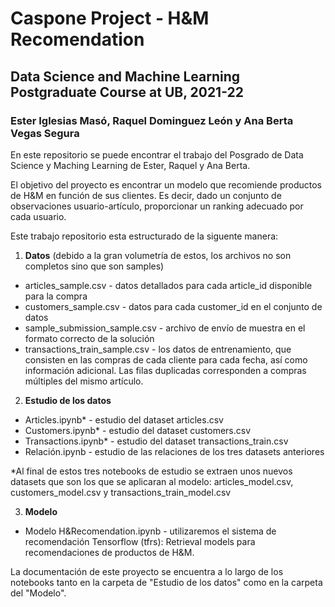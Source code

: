# Caspone Project - H&M Recomendation
## Data Science and Machine Learning Postgraduate Course at UB, 2021-22
### Ester Iglesias Masó, Raquel Dominguez León y Ana Berta Vegas Segura

En este repositorio se puede encontrar el trabajo del Posgrado de Data Science y Maching Learning de Ester, Raquel y Ana Berta.

El objetivo del proyecto es encontrar un modelo que recomiende productos de H&M en función de sus clientes. Es decir, dado un conjunto de observaciones usuario-artículo, proporcionar un ranking adecuado por cada usuario.

Este trabajo repositorio esta estructurado de la siguente manera:
1. **Datos** (debido a la gran volumetría de estos, los archivos no son completos sino que son samples)
  - articles_sample.csv - datos detallados para cada article_id disponible para la compra
  - customers_sample.csv - datos para cada customer_id en el conjunto de datos
  - sample_submission_sample.csv - archivo de envío de muestra en el formato correcto de la solución
  - transactions_train_sample.csv - los datos de entrenamiento, que consisten en las compras de cada cliente para cada fecha, así como información adicional. Las filas duplicadas corresponden a compras múltiples del mismo artículo.
2. **Estudio de los datos**
  - Articles.ipynb* - estudio del dataset articles.csv
  - Customers.ipynb* - estudio del dataset customers.csv
  - Transactions.ipynb* - estudio del dataset transactions_train.csv 
  - Relación.ipynb - estudio de las relaciones de los tres datasets anteriores
 
 *Al final de estos tres notebooks de estudio se extraen unos nuevos datasets que son los que se aplicaran al modelo: articles_model.csv, customers_model.csv y transactions_train_model.csv
 
3. **Modelo**
  - Modelo H&Recomendation.ipynb - utilizaremos el sistema de recomendación Tensorflow (tfrs): Retrieval models para recomendaciones de productos de H&M.

La documentación de este proyecto se encuentra a lo largo de los notebooks tanto en la carpeta de "Estudio de los datos" como en la carpeta del "Modelo". 

